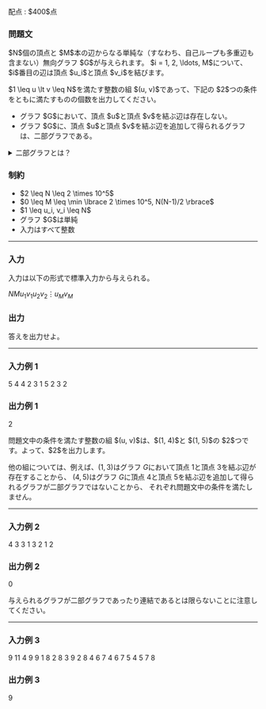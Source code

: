 
<div>

<span>

<span>

<p>
配点 : $400$点
</p>

<div>

<section>

### **問題文**

<p>
$N$個の頂点と $M$本の辺からなる単純な（すなわち、自己ループも多重辺も含まない）無向グラフ $G$が与えられます。
$i = 1, 2, \ldots, M$について、$i$番目の辺は頂点 $u_i$と頂点 $v_i$を結びます。
</p>

<p>
$1 \leq u \lt v \leq N$を満たす整数の組 $(u, v)$であって、下記の $2$つの条件をともに満たすものの個数を出力してください。
</p>

<ul>

<li>
グラフ $G$において、頂点 $u$と頂点 $v$を結ぶ辺は存在しない。
</li>

<li>
グラフ $G$に、頂点 $u$と頂点 $v$を結ぶ辺を追加して得られるグラフは、二部グラフである。
</li>

</ul>

<details>

<summary>
二部グラフとは？
</summary>

<p>
無向グラフが
<strong>
二部グラフ
</strong>
であるとは、下記の条件を満たすように各頂点を黒または白のどちらかの色で塗ることができることを言います。

</p>

<ul>

<li>
同じ色に塗られた頂点どうしを結ぶ辺は存在しない。
</li>

</ul>

</details>

</section>

</div>

<div>

<section>

### **制約**

<ul>

<li>
$2 \leq N \leq 2 \times 10^5$
</li>

<li>
$0 \leq M \leq \min \lbrace 2 \times 10^5, N(N-1)/2 \rbrace$
</li>

<li>
$1 \leq u_i, v_i \leq N$
</li>

<li>
グラフ $G$は単純
</li>

<li>
入力はすべて整数
</li>

</ul>

</section>

</div>

---

<div>

<div>

<section>

### **入力**

<p>
入力は以下の形式で標準入力から与えられる。
</p>

<div>

$N$$M$$u_1$$v_1$$u_2$$v_2$$\vdots$$u_M$$v_M$
</div>

</section>

</div>

<div>

<section>

### **出力**

<p>
答えを出力せよ。
</p>

</section>

</div>

</div>

---

<div>

<section>

### **入力例 1**

<div>

5 4
4 2
3 1
5 2
3 2

</div>

</section>

</div>

<div>

<section>

### **出力例 1**

<div>

2

</div>

<p>
問題文中の条件を満たす整数の組 $(u, v)$は、$(1, 4)$と $(1, 5)$の $2$つです。よって、$2$を出力します。

他の組については、例えば、$(1, 3)$はグラフ $G$において頂点 $1$と頂点 $3$を結ぶ辺が存在することから、
$(4, 5)$はグラフ $G$に頂点 $4$と頂点 $5$を結ぶ辺を追加して得られるグラフが二部グラフではないことから、
それぞれ問題文中の条件を満たしません。
</p>

</section>

</div>

---

<div>

<section>

### **入力例 2**

<div>

4 3
3 1
3 2
1 2

</div>

</section>

</div>

<div>

<section>

### **出力例 2**

<div>

0

</div>

<p>
与えられるグラフが二部グラフであったり連結であるとは限らないことに注意してください。
</p>

</section>

</div>

---

<div>

<section>

### **入力例 3**

<div>

9 11
4 9
9 1
8 2
8 3
9 2
8 4
6 7
4 6
7 5
4 5
7 8

</div>

</section>

</div>

<div>

<section>

### **出力例 3**

<div>

9

</div>

</section>

</div>

</span>

</span>

</div>
